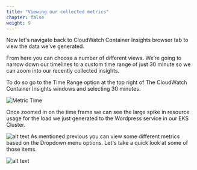 ```yaml
---
title: "Viewing our collected metrics"
chapter: false
weight: 9
---
```


Now let's navigate back to CloudWatch Container Insights browser tab to view the data we've generated.

From here you can choose a number of different views. We’re going to narrow down our timelines to a custom time range of just 30 minute so we can zoom into our recently collected insights.

To do so go to the Time Range option at the top right of The CloudWatch Container Insights windows and selecting 30 minutes.

![Metric Time](/images/ekscwci/metrictime.png)

Once zoomed in on the time frame we can see the large spike in resource usage for the load we just generated to the Wordpress service in our EKS Cluster.

![alt text](/images/ekscwci/metriceksservice.png "Metric Service")
As mentioned previous you can view some different metrics based on the Dropdown menu options. Let's take a quick look at some of those items.

![alt text](/images/ekscwci/switches.gif "Switching Metrics")
